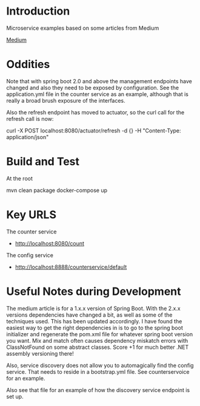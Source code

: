 # Introduction 
Microservice examples based on some articles from Medium

[Medium](https://medium.com/@marcus.eisele/implementing-a-microservice-architecture-with-spring-boot-intro-cdb6ad16806c)



# Oddities
Note that with spring boot 2.0 and above the management endpoints have changed and also they need 
to be exposed by configuration.  See the application.yml file in the counter service as an example,
although that is really a broad brush exposure of the interfaces.

Also the refresh endpoint has moved to actuator, so the curl call for the refresh call is now:

curl -X POST localhost:8080/actuator/refresh -d {} -H "Content-Type: application/json"


# Build and Test
At the root

mvn clean package
docker-compose up

# Key URLS
The counter service 
-   [http://localhost:8080/count](http://localhost:8080/count)

The config service
-   [http://localhost:8888/counterservice/default](http://localhost:8888/counterservice/default)

# Useful Notes during Development

The medium article is for a 1.x.x version of Spring Boot.  With the 2.x.x versions dependencies have changed a bit, as well as some
of the techniques used.  This has been updated accordingly.  I have found the easiest way to get the 
right dependencies in is to go to the spring boot initializer and regenerate the pom.xml file for whatever
spring boot version you want.  Mix and match often causes dependency miskatch errors with ClassNotFound on some
abstract classes.  Score +1 for much better .NET assembly versioning there!

Also, service discovery does not allow you to automagically find the config service.  That needs to reside in 
a bootstrap.yml file.  See counterservoice for an example.

Also see that file for an example of how the discovery service endpoint is set up.



